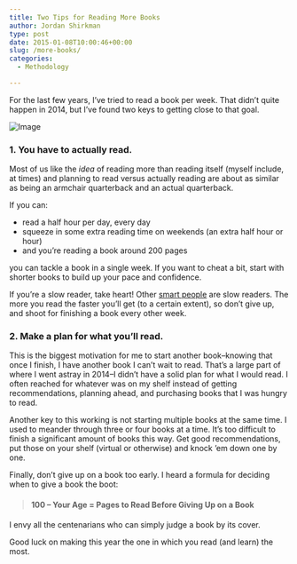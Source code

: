 ```yaml
---
title: Two Tips for Reading More Books
author: Jordan Shirkman
type: post
date: 2015-01-08T10:00:46+00:00
slug: /more-books/
categories:
  - Methodology

---
```

For the last few years, I’ve tried to read a book per week. That didn’t quite happen in 2014, but I’ve found two keys to getting close to that goal.

![Image](/images/Reading-on-Kindle1.jpeg) 

### 1. You have to actually read.

Most of us like the _idea_ of reading more than reading itself (myself include, at times) and planning to read versus actually reading are about as similar as being an armchair quarterback and an actual quarterback.

If you can:

  * read a half hour per day, every day
  * squeeze in some extra reading time on weekends (an extra half hour or hour)
  * and you’re reading a book around 200 pages

you can tackle a book in a single week. If you want to cheat a bit, start with shorter books to build up your pace and confidence.

If you’re a slow reader, take heart! Other [smart people](http://www.desiringgod.org/blog/posts/one-advantage-of-reading-slowly) are slow readers. The more you read the faster you’ll get (to a certain extent), so don’t give up, and shoot for finishing a book every other week.

### 2. Make a plan for what you’ll read.

This is the biggest motivation for me to start another book–knowing that once I finish, I have another book I can’t wait to read. That’s a large part of where I went astray in 2014–I didn’t have a solid plan for what I would read. I often reached for whatever was on my shelf instead of getting recommendations, planning ahead, and purchasing books that I was hungry to read.

Another key to this working is not starting multiple books at the same time. I used to meander through three or four books at a time. It’s too difficult to finish a significant amount of books this way. Get good recommendations, put those on your shelf (virtual or otherwise) and knock ’em down one by one.

Finally, don’t give up on a book too early. I heard a formula for deciding when to give a book the boot:

> #### 100 &#8211; Your Age = Pages to Read Before Giving Up on a Book

I envy all the centenarians who can simply judge a book by its cover.

Good luck on making this year the one in which you read (and learn) the most.
